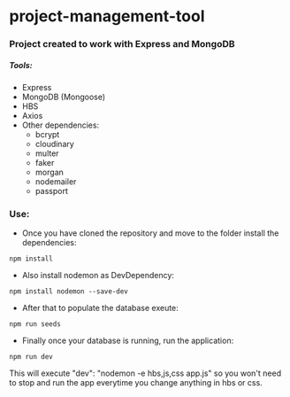 # project-management-tool

### Project created to work with Express and MongoDB

##### Tools:
- Express
- MongoDB (Mongoose)
- HBS
- Axios
- Other dependencies:
    - bcrypt
    - cloudinary
    - multer
    - faker
    - morgan
    - nodemailer
    - passport

### Use:
- Once you have cloned the repository and move to the folder install the dependencies:
```
npm install
```

- Also install nodemon as DevDependency:
```
npm install nodemon --save-dev
```

- After that to populate the database exeute:
```
npm run seeds
```

- Finally once your database is running, run the application:
```
npm run dev
```
This will execute "dev": "nodemon -e hbs,js,css app.js" so you won't need to stop and run the app everytime you change anything in hbs or css.
